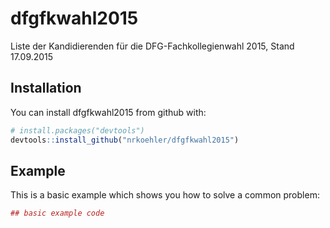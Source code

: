 
<!-- README.md is generated from README.Rmd. Please edit that file -->
dfgfkwahl2015
=============

Liste der Kandidierenden für die DFG-Fachkollegienwahl 2015, Stand 17.09.2015

Installation
------------

You can install dfgfkwahl2015 from github with:

``` r
# install.packages("devtools")
devtools::install_github("nrkoehler/dfgfkwahl2015")
```

Example
-------

This is a basic example which shows you how to solve a common problem:

``` r
## basic example code
```

